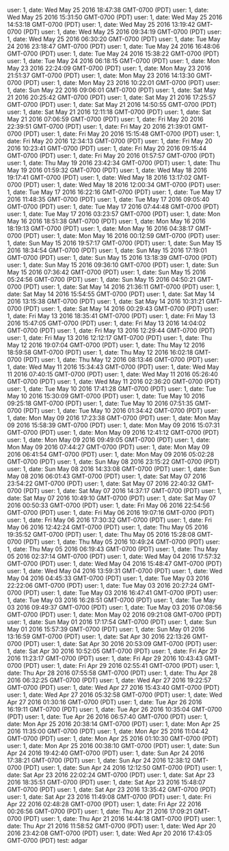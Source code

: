 user: 1, date: Wed May 25 2016 18:47:38 GMT-0700 (PDT)
user: 1, date: Wed May 25 2016 15:31:50 GMT-0700 (PDT)
user: 1, date: Wed May 25 2016 14:53:18 GMT-0700 (PDT)
user: 1, date: Wed May 25 2016 13:19:42 GMT-0700 (PDT)
user: 1, date: Wed May 25 2016 09:34:19 GMT-0700 (PDT)
user: 1, date: Wed May 25 2016 06:30:20 GMT-0700 (PDT)
user: 1, date: Tue May 24 2016 23:18:47 GMT-0700 (PDT)
user: 1, date: Tue May 24 2016 16:48:06 GMT-0700 (PDT)
user: 1, date: Tue May 24 2016 15:38:22 GMT-0700 (PDT)
user: 1, date: Tue May 24 2016 06:18:15 GMT-0700 (PDT)
user: 1, date: Mon May 23 2016 22:24:09 GMT-0700 (PDT)
user: 1, date: Mon May 23 2016 21:51:37 GMT-0700 (PDT)
user: 1, date: Mon May 23 2016 14:13:30 GMT-0700 (PDT)
user: 1, date: Mon May 23 2016 10:22:01 GMT-0700 (PDT)
user: 1, date: Sun May 22 2016 09:06:01 GMT-0700 (PDT)
user: 1, date: Sat May 21 2016 20:25:42 GMT-0700 (PDT)
user: 1, date: Sat May 21 2016 17:25:57 GMT-0700 (PDT)
user: 1, date: Sat May 21 2016 14:50:55 GMT-0700 (PDT)
user: 1, date: Sat May 21 2016 12:11:18 GMT-0700 (PDT)
user: 1, date: Sat May 21 2016 07:06:59 GMT-0700 (PDT)
user: 1, date: Fri May 20 2016 22:39:51 GMT-0700 (PDT)
user: 1, date: Fri May 20 2016 21:39:01 GMT-0700 (PDT)
user: 1, date: Fri May 20 2016 15:15:48 GMT-0700 (PDT)
user: 1, date: Fri May 20 2016 12:34:13 GMT-0700 (PDT)
user: 1, date: Fri May 20 2016 10:23:41 GMT-0700 (PDT)
user: 1, date: Fri May 20 2016 09:15:44 GMT-0700 (PDT)
user: 1, date: Fri May 20 2016 01:57:57 GMT-0700 (PDT)
user: 1, date: Thu May 19 2016 23:42:34 GMT-0700 (PDT)
user: 1, date: Thu May 19 2016 01:59:32 GMT-0700 (PDT)
user: 1, date: Wed May 18 2016 19:17:41 GMT-0700 (PDT)
user: 1, date: Wed May 18 2016 13:17:02 GMT-0700 (PDT)
user: 1, date: Wed May 18 2016 12:00:34 GMT-0700 (PDT)
user: 1, date: Tue May 17 2016 16:22:16 GMT-0700 (PDT)
user: 1, date: Tue May 17 2016 11:48:35 GMT-0700 (PDT)
user: 1, date: Tue May 17 2016 09:05:40 GMT-0700 (PDT)
user: 1, date: Tue May 17 2016 07:44:48 GMT-0700 (PDT)
user: 1, date: Tue May 17 2016 03:23:57 GMT-0700 (PDT)
user: 1, date: Mon May 16 2016 18:51:38 GMT-0700 (PDT)
user: 1, date: Mon May 16 2016 18:19:13 GMT-0700 (PDT)
user: 1, date: Mon May 16 2016 04:38:17 GMT-0700 (PDT)
user: 1, date: Mon May 16 2016 00:12:59 GMT-0700 (PDT)
user: 1, date: Sun May 15 2016 19:57:17 GMT-0700 (PDT)
user: 1, date: Sun May 15 2016 18:34:54 GMT-0700 (PDT)
user: 1, date: Sun May 15 2016 17:19:01 GMT-0700 (PDT)
user: 1, date: Sun May 15 2016 13:18:39 GMT-0700 (PDT)
user: 1, date: Sun May 15 2016 09:36:10 GMT-0700 (PDT)
user: 1, date: Sun May 15 2016 07:36:42 GMT-0700 (PDT)
user: 1, date: Sun May 15 2016 05:24:56 GMT-0700 (PDT)
user: 1, date: Sun May 15 2016 04:50:21 GMT-0700 (PDT)
user: 1, date: Sat May 14 2016 21:36:11 GMT-0700 (PDT)
user: 1, date: Sat May 14 2016 15:54:55 GMT-0700 (PDT)
user: 1, date: Sat May 14 2016 13:15:38 GMT-0700 (PDT)
user: 1, date: Sat May 14 2016 10:31:21 GMT-0700 (PDT)
user: 1, date: Sat May 14 2016 00:29:43 GMT-0700 (PDT)
user: 1, date: Fri May 13 2016 18:35:41 GMT-0700 (PDT)
user: 1, date: Fri May 13 2016 15:47:05 GMT-0700 (PDT)
user: 1, date: Fri May 13 2016 14:04:02 GMT-0700 (PDT)
user: 1, date: Fri May 13 2016 12:29:44 GMT-0700 (PDT)
user: 1, date: Fri May 13 2016 12:12:17 GMT-0700 (PDT)
user: 1, date: Thu May 12 2016 19:07:04 GMT-0700 (PDT)
user: 1, date: Thu May 12 2016 18:59:58 GMT-0700 (PDT)
user: 1, date: Thu May 12 2016 16:02:18 GMT-0700 (PDT)
user: 1, date: Thu May 12 2016 08:13:46 GMT-0700 (PDT)
user: 1, date: Wed May 11 2016 15:34:43 GMT-0700 (PDT)
user: 1, date: Wed May 11 2016 07:40:15 GMT-0700 (PDT)
user: 1, date: Wed May 11 2016 05:26:40 GMT-0700 (PDT)
user: 1, date: Wed May 11 2016 02:36:20 GMT-0700 (PDT)
user: 1, date: Tue May 10 2016 17:41:28 GMT-0700 (PDT)
user: 1, date: Tue May 10 2016 15:30:09 GMT-0700 (PDT)
user: 1, date: Tue May 10 2016 09:25:18 GMT-0700 (PDT)
user: 1, date: Tue May 10 2016 07:51:35 GMT-0700 (PDT)
user: 1, date: Tue May 10 2016 01:34:42 GMT-0700 (PDT)
user: 1, date: Mon May 09 2016 17:23:38 GMT-0700 (PDT)
user: 1, date: Mon May 09 2016 15:58:39 GMT-0700 (PDT)
user: 1, date: Mon May 09 2016 15:07:31 GMT-0700 (PDT)
user: 1, date: Mon May 09 2016 12:41:12 GMT-0700 (PDT)
user: 1, date: Mon May 09 2016 09:49:05 GMT-0700 (PDT)
user: 1, date: Mon May 09 2016 07:44:27 GMT-0700 (PDT)
user: 1, date: Mon May 09 2016 06:41:54 GMT-0700 (PDT)
user: 1, date: Mon May 09 2016 05:02:28 GMT-0700 (PDT)
user: 1, date: Sun May 08 2016 23:15:22 GMT-0700 (PDT)
user: 1, date: Sun May 08 2016 14:33:08 GMT-0700 (PDT)
user: 1, date: Sun May 08 2016 06:01:43 GMT-0700 (PDT)
user: 1, date: Sat May 07 2016 23:54:22 GMT-0700 (PDT)
user: 1, date: Sat May 07 2016 22:40:32 GMT-0700 (PDT)
user: 1, date: Sat May 07 2016 14:37:17 GMT-0700 (PDT)
user: 1, date: Sat May 07 2016 10:49:10 GMT-0700 (PDT)
user: 1, date: Sat May 07 2016 00:50:33 GMT-0700 (PDT)
user: 1, date: Fri May 06 2016 22:54:56 GMT-0700 (PDT)
user: 1, date: Fri May 06 2016 19:07:16 GMT-0700 (PDT)
user: 1, date: Fri May 06 2016 17:30:32 GMT-0700 (PDT)
user: 1, date: Fri May 06 2016 12:42:24 GMT-0700 (PDT)
user: 1, date: Thu May 05 2016 19:35:52 GMT-0700 (PDT)
user: 1, date: Thu May 05 2016 15:28:08 GMT-0700 (PDT)
user: 1, date: Thu May 05 2016 10:49:24 GMT-0700 (PDT)
user: 1, date: Thu May 05 2016 06:19:43 GMT-0700 (PDT)
user: 1, date: Thu May 05 2016 02:37:14 GMT-0700 (PDT)
user: 1, date: Wed May 04 2016 17:57:32 GMT-0700 (PDT)
user: 1, date: Wed May 04 2016 15:48:47 GMT-0700 (PDT)
user: 1, date: Wed May 04 2016 13:59:31 GMT-0700 (PDT)
user: 1, date: Wed May 04 2016 04:45:33 GMT-0700 (PDT)
user: 1, date: Tue May 03 2016 22:22:06 GMT-0700 (PDT)
user: 1, date: Tue May 03 2016 20:27:24 GMT-0700 (PDT)
user: 1, date: Tue May 03 2016 16:47:41 GMT-0700 (PDT)
user: 1, date: Tue May 03 2016 16:28:51 GMT-0700 (PDT)
user: 1, date: Tue May 03 2016 09:49:37 GMT-0700 (PDT)
user: 1, date: Tue May 03 2016 07:08:56 GMT-0700 (PDT)
user: 1, date: Mon May 02 2016 09:21:08 GMT-0700 (PDT)
user: 1, date: Sun May 01 2016 17:17:54 GMT-0700 (PDT)
user: 1, date: Sun May 01 2016 15:57:39 GMT-0700 (PDT)
user: 1, date: Sun May 01 2016 13:16:59 GMT-0700 (PDT)
user: 1, date: Sat Apr 30 2016 22:13:26 GMT-0700 (PDT)
user: 1, date: Sat Apr 30 2016 20:53:09 GMT-0700 (PDT)
user: 1, date: Sat Apr 30 2016 10:52:05 GMT-0700 (PDT)
user: 1, date: Fri Apr 29 2016 11:23:17 GMT-0700 (PDT)
user: 1, date: Fri Apr 29 2016 10:43:43 GMT-0700 (PDT)
user: 1, date: Fri Apr 29 2016 02:55:41 GMT-0700 (PDT)
user: 1, date: Thu Apr 28 2016 07:55:58 GMT-0700 (PDT)
user: 1, date: Thu Apr 28 2016 06:32:25 GMT-0700 (PDT)
user: 1, date: Wed Apr 27 2016 19:22:57 GMT-0700 (PDT)
user: 1, date: Wed Apr 27 2016 15:43:40 GMT-0700 (PDT)
user: 1, date: Wed Apr 27 2016 05:32:58 GMT-0700 (PDT)
user: 1, date: Wed Apr 27 2016 01:30:16 GMT-0700 (PDT)
user: 1, date: Tue Apr 26 2016 16:19:11 GMT-0700 (PDT)
user: 1, date: Tue Apr 26 2016 10:35:04 GMT-0700 (PDT)
user: 1, date: Tue Apr 26 2016 06:57:40 GMT-0700 (PDT)
user: 1, date: Mon Apr 25 2016 20:38:14 GMT-0700 (PDT)
user: 1, date: Mon Apr 25 2016 11:35:00 GMT-0700 (PDT)
user: 1, date: Mon Apr 25 2016 11:04:42 GMT-0700 (PDT)
user: 1, date: Mon Apr 25 2016 01:10:30 GMT-0700 (PDT)
user: 1, date: Mon Apr 25 2016 00:38:10 GMT-0700 (PDT)
user: 1, date: Sun Apr 24 2016 19:42:40 GMT-0700 (PDT)
user: 1, date: Sun Apr 24 2016 17:38:21 GMT-0700 (PDT)
user: 1, date: Sun Apr 24 2016 12:38:12 GMT-0700 (PDT)
user: 1, date: Sun Apr 24 2016 12:12:50 GMT-0700 (PDT)
user: 1, date: Sat Apr 23 2016 22:02:24 GMT-0700 (PDT)
user: 1, date: Sat Apr 23 2016 18:35:51 GMT-0700 (PDT)
user: 1, date: Sat Apr 23 2016 15:48:07 GMT-0700 (PDT)
user: 1, date: Sat Apr 23 2016 13:35:42 GMT-0700 (PDT)
user: 1, date: Sat Apr 23 2016 11:49:08 GMT-0700 (PDT)
user: 1, date: Fri Apr 22 2016 02:48:28 GMT-0700 (PDT)
user: 1, date: Fri Apr 22 2016 00:26:56 GMT-0700 (PDT)
user: 1, date: Thu Apr 21 2016 17:09:21 GMT-0700 (PDT)
user: 1, date: Thu Apr 21 2016 14:44:18 GMT-0700 (PDT)
user: 1, date: Thu Apr 21 2016 11:58:52 GMT-0700 (PDT)
user: 1, date: Wed Apr 20 2016 23:42:08 GMT-0700 (PDT)
user: 1, date: Wed Apr 20 2016 17:43:05 GMT-0700 (PDT)
test: adgar
